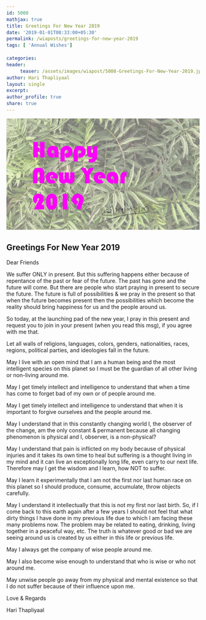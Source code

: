 ```yaml
--- 
id: 5008
mathjax: true  
title: Greetings For New Year 2019
date: '2019-01-01T08:33:00+05:30'
permalink: /wiaposts/greetings-for-new-year-2019
tags: [ 'Annual Wishes']

categories: 
header:
     teaser: /assets/images/wiapost/5008-Greetings-For-New-Year-2019.jpg
author: Hari Thapliyaal 
layout: single 
excerpt:  
author_profile: true 
share: true 
---
```


![Greetings For New Year 2019](/assets/images/wiapost/5008-Greetings-For-New-Year-2019.jpg)

## Greetings For New Year 2019

Dear Friends

We suffer ONLY in present. But this suffering happens either because of repentance of the past or fear of the future. The past has gone and the future will come. But there are people who start praying in present to secure the future. The future is full of possibilities & we pray in the present so that when the future becomes present then the possibilities which become the reality should bring happiness for us and the people around us.

So today, at the launching pad of the new year, I pray in this present and request you to join in your present (when you read this msg), if you agree with me that.

Let all walls of religions, languages, colors, genders, nationalities, races, regions, political parties, and ideologies fall in the future.

May I live with an open mind that I am a human being and the most intelligent species on this planet so I must be the guardian of all other living or non-living around me.

May I get timely intellect and intelligence to understand that when a time has come to forget bad of my own or of people around me.

May I get timely intellect and intelligence to understand that when it is important to forgive ourselves and the people around me.

May I understand that in this constantly changing world I, the observer of the change, am the only constant & permanent because all changing phenomenon is physical and I, observer, is a non-physical?

May I understand that pain is inflicted on my body because of physical injuries and it takes its own time to heal but suffering is a thought living in my mind and it can live an exceptionally long life, even carry to our next life. Therefore may I get the wisdom and I learn, how NOT to suffer.

May I learn it experimentally that I am not the first nor last human race on this planet so I should produce, consume, accumulate, throw objects carefully.

May I understand it intellectually that this is not my first nor last birth. So, if I come back to this earth again after a few years I should not feel that what dirty things I have done in my previous life due to which I am facing these many problems now. The problem may be related to eating, drinking, living together in a peaceful way, etc. The truth is whatever good or bad we are seeing around us is created by us either in this life or previous life.

May I always get the company of wise people around me.

May I also become wise enough to understand that who is wise or who not around me.

May unwise people go away from my physical and mental existence so that I do not suffer because of their influence upon me.

Love & Regards

Hari Thapliyaal

